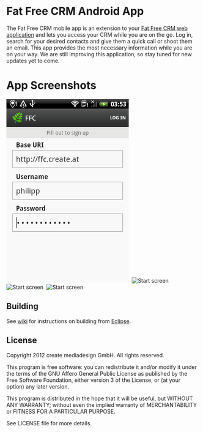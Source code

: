 # Fat Free CRM Android App

The Fat Free CRM mobile app is an extension to your [Fat Free CRM web application](http://www.fatfreecrm.com) and lets you access your CRM while you are on the go. Log in, search for your desired contacts and give them a quick call or shoot them an email. This app provides the most necessary information while you are on your way. We are still improving this application, so stay tuned for new updates yet to come.

# App Screenshots

![Start screen](https://github.com/create-mediadesign/FFC-Android-App/raw/master/doc/images/login.png)&nbsp;
![Start screen](https://github.com/create-mediadesign/FFC-Android-App/raw/master/doc/images/contact\_list.png)&nbsp;
![Start screen](https://github.com/create-mediadesign/FFC-Android-App/raw/master/doc/images/contact\_search.png)&nbsp;
![Start screen](https://github.com/create-mediadesign/FFC-Android-App/raw/master/doc/images/contact\_details.png)

## Building

See [wiki](https://github.com/create-mediadesign/FFC-Android-App/wiki/Building-from-Eclipse) for instructions on building from [Eclipse](http://www.eclipse.org).

## License

Copyright 2012 create mediadesign GmbH. All rights reserved.

This program is free software: you can redistribute it and/or modify it under the terms of the GNU Affero General Public License as published by the Free Software Foundation, either version 3 of the License, or (at your option) any later version.

This program is distributed in the hope that it will be useful, but WITHOUT ANY WARRANTY; without even the implied warranty of MERCHANTABILITY or FITNESS FOR A PARTICULAR PURPOSE.

See LICENSE file for more details.
